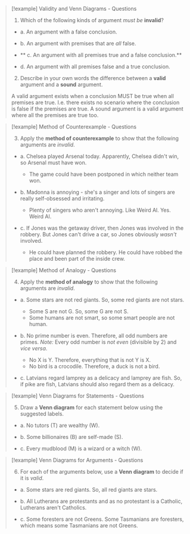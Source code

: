 
> [!example] Validity and Venn Diagrams - Questions
> 
> 1. Which of the following kinds of argument _must be_ **invalid**?
>     
> 
> - a. An argument with a false conclusion.
>     
> - b. An argument with premises that are _all_ false.
>     
> - ** c. An argument with all premises true and a false conclusion.**
>     
> - d. An argument with all premises false and a true conclusion.
>     
> 
> 2. Describe in your own words the difference between a **valid** argument and a **sound** argument.
> 
> A valid argument exists when a conclusion MUST be true when all premises are true. I.e. there exists no scenario where the conclusion is false if the premises are true. A sound argument is a valid argument where all the premises are true too. 
>     

> [!example] Method of Counterexample - Questions
> 
> 3. Apply the **method of counterexample** to show that the following arguments are _invalid_.
>     
> 
> - a. Chelsea played Arsenal today. Apparently, Chelsea didn't win, so Arsenal must have won. 
> 	- The game could have been postponed in which neither team won.
> 
> 
> - b. Madonna is annoying - she's a singer and lots of singers are really self-obsessed and irritating.
> 	- Plenty of singers who aren't annoying. Like Weird Al. Yes. Weird Al.
>     
> - c. If Jones was the getaway driver, then Jones was involved in the robbery. But Jones can't drive a car, so Jones obviously _wasn't_ involved.
> 	- He could have planned the robbery. He could have robbed the place and been part of the inside crew. 
>     

> [!example] Method of Analogy - Questions
> 
> 4. Apply the **method of analogy** to show that the following arguments are _invalid_.
>     
> 
> - a. Some stars are not red giants. So, some red giants are not stars.
> 	- Some S are not G. So, some G are not S.
> 	- Some humans are not smart, so some smart people are not human. 
>     
> - b. No prime number is even. Therefore, all odd numbers are primes. _Note:_ Every odd number is _not even_ (divisible by 2) and _vice versa_.
> 	- No X is Y. Therefore, everything that is not Y is X. 
> 	- No bird is a crocodile. Therefore, a duck is not a bird. 
>     
> - c. Latvians regard lamprey as a delicacy and lamprey are fish. So, if pike are fish, Latvians should also regard them as a delicacy.
>     

> [!example] Venn Diagrams for Statements - Questions
> 
> 5. Draw a **Venn diagram** for each statement below using the suggested labels.
>     
> 
> - a. No tutors (T) are wealthy (W).
>     
> - b. Some billionaires (B) are self-made (S).
>     
> - c. Every mudblood (M) is a wizard or a witch (W).
>     

> [!example] Venn Diagrams for Arguments - Questions
> 
> 6. For each of the arguments below, use a **Venn diagram** to decide if it is _valid_.
>     
> 
> - a. Some stars are red giants. So, all red giants are stars.
>     
> - b. All Lutherans are protestants and as no protestant is a Catholic, Lutherans aren't Catholics.
>     
> - c. Some foresters are not Greens. Some Tasmanians are foresters, which means some Tasmanians are not Greens.
>